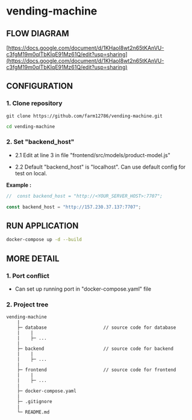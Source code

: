 # vending-machine

## FLOW DIAGRAM

[https://docs.google.com/document/d/1KHaoI8wt2n65tKAnVU-c3fgM19m0qlTbKIqE91Mz61Q/edit?usp=sharing](https://docs.google.com/document/d/1KHaoI8wt2n65tKAnVU-c3fgM19m0qlTbKIqE91Mz61Q/edit?usp=sharing)

## CONFIGURATION

### **1. Clone repository**

```
git clone https://github.com/farm12786/vending-machine.git
```

```bash
cd vending-machine
```

### **2. Set "backend_host"**

- 2.1 Edit at line 3 in file "frontend/src/models/product-model.js"

- 2.2 Default "backend_host" is "localhost". Can use default config for test on local.

**Example :**

```javascript
//  const backend_host = "http://<YOUR_SERVER_HOST>:7707";

const backend_host = "http://157.230.37.137:7707";
```

## RUN APPLICATION

```bash
docker-compose up -d --build
```

## MORE DETAIL

### **1. Port conflict**

- Can set up running port in "docker-compose.yaml" file

### **2. Project tree**

```
vending-machine
    |
    ├─ database                     // source code for database
    |    |
    |    ├─ ...
    |
    ├─ backend                      // source code for backend
    |    |
    |    ├─ ...
    |
    ├─ frontend                     // source code for frontend
    |    |
    |    ├─ ...
    |
    ├─ docker-compose.yaml
    |
    ├─ .gitignore
    |
    └─ README.md


```
